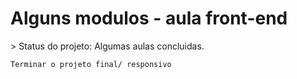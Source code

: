 <h1> Alguns modulos - aula front-end</h1>
> Status do projeto: Algumas aulas concluidas.

```
Terminar o projeto final/ responsivo
```
